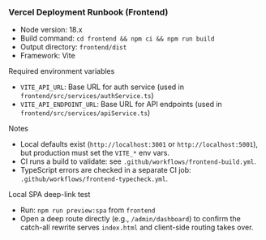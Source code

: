 ### Vercel Deployment Runbook (Frontend)

- Node version: 18.x
- Build command: `cd frontend && npm ci && npm run build`
- Output directory: `frontend/dist`
- Framework: Vite

Required environment variables
- `VITE_API_URL`: Base URL for auth service (used in `frontend/src/services/authService.ts`)
- `VITE_API_ENDPOINT_URL`: Base URL for API endpoints (used in `frontend/src/services/apiService.ts`)

Notes
- Local defaults exist (`http://localhost:3001` or `http://localhost:5001`), but production must set the `VITE_*` env vars.
- CI runs a build to validate: see `.github/workflows/frontend-build.yml`.
- TypeScript errors are checked in a separate CI job: `.github/workflows/frontend-typecheck.yml`.

Local SPA deep-link test
- Run: `npm run preview:spa` from `frontend`
- Open a deep route directly (e.g., `/admin/dashboard`) to confirm the catch-all rewrite serves `index.html` and client-side routing takes over.


